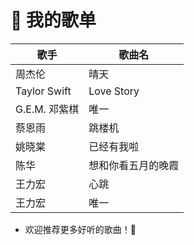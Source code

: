 # 🎵 我的歌单

| 歌手                 | 歌曲名             |
|----------------------|--------------------|
| 周杰伦                | 晴天               |
| Taylor Swift          | Love Story         |
| G.E.M. 邓紫棋         | 唯一               |
| 蔡恩雨                | 跳楼机             |
| 姚晓棠                | 已经有我啦         |
| 陈华                  | 想和你看五月的晚霞  |
| 王力宏                | 心跳               |
| 王力宏                | 唯一               |

- 欢迎推荐更多好听的歌曲！🌟
